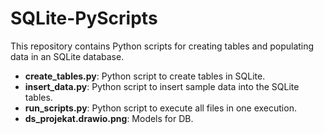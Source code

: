 # SQLite-PyScripts
This repository contains Python scripts for creating tables and populating data in an SQLite database.

- **create_tables.py**: Python script to create tables in SQLite.
- **insert_data.py**: Python script to insert sample data into the SQLite tables.
- **run_scripts.py**:  Python script to execute all files in one execution.
- **ds_projekat.drawio.png**: Models for DB.

